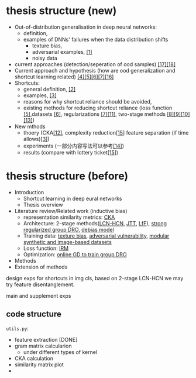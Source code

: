 # thesis structure (new)
- Out-of-distribution generalisation in deep neural networks:
    - definition, 
    - examples of DNNs' failures when the data distribution shifts
        - texture bias, 
        - adversarial examples, [[1]](https://github.com/YHJYH/Machine_Learning/blob/main/projects/Master_Thesis/papers/Surface_Statistical_Regularities.md#measuring-the-tendency-of-cnns-to-learn-surface-statistical-regularities)
        - noisy data
- current approaches (detection/seperation of ood samples) [[17]](https://github.com/YHJYH/Machine_Learning/blob/main/projects/Master_Thesis/papers/miclassied_or_ood.md#a-baseline-for-detecting-misclassified-and-out-of-distribution-examples-in-neural-networks)[[18]](https://github.com/YHJYH/Machine_Learning/blob/main/projects/Master_Thesis/papers/ODIN.md#enhancing-the-reliability-of-out-of-distribution-image-detection-in-neural-networks)
- Current approach and hypothesis (how are ood generalization and shortcut learning related) [[4]](https://github.com/YHJYH/Machine_Learning/blob/main/projects/Master_Thesis/papers/adversarial_examples_are_features.md#adversarial-examples-are-not-bugs-they-are-features)[[5]](https://github.com/YHJYH/Machine_Learning/blob/main/projects/Master_Thesis/papers/IRM.md#invariant-risk-minimization)[[6]](https://github.com/YHJYH/Machine_Learning/blob/main/projects/Master_Thesis/papers/pitfall.md#the-pitfalls-of-simplicity-bias-in-neural-networks)[[7]](https://github.com/YHJYH/Machine_Learning/blob/main/projects/Master_Thesis/papers.md#group-worst-case-loss)[[16]](https://github.com/YHJYH/Machine_Learning/blob/main/projects/Master_Thesis/papers/gradient_starvation.md#gradient-starvation-a-learning-proclivity-in-neural-networks)
- Shortcuts:
	- general definition, [[2]](https://github.com/YHJYH/Machine_Learning/blob/main/projects/Master_Thesis/papers/shortcut_learning_in_deep_NN.md#shortcut-learning-in-deep-neural-networks)
	- examples, [[3]](https://github.com/YHJYH/Machine_Learning/blob/main/projects/Master_Thesis/papers/bias_towards_texture.md#imagenet-trained-cnns-are-biased-towards-texture-increasing-shape-bias-improves-accuracy-and-robustness)
	- reasons for why shortcut reliance should be avoided, 
	- existing methods for reducing shortcut reliance (loss function [[5]](https://github.com/YHJYH/Machine_Learning/blob/main/projects/Master_Thesis/papers/IRM.md#invariant-risk-minimization),datasets [[6]](https://github.com/YHJYH/Machine_Learning/blob/main/projects/Master_Thesis/papers/pitfall.md#the-pitfalls-of-simplicity-bias-in-neural-networks), regularizations [[7]](https://github.com/YHJYH/Machine_Learning/blob/main/projects/Master_Thesis/papers.md#group-worst-case-loss)[[11]](https://github.com/YHJYH/Machine_Learning/blob/main/projects/Master_Thesis/papers/PARAMETER_FUNCTION_MAP_IS_BIASED_TOWARDS_SIMPLE_FUNCTIONS.md#deep-learning-generalizes-because-the-parameter-function-map-is-biased-towards-simple-functions), two-stage methods [[8]](https://github.com/YHJYH/Machine_Learning/blob/main/projects/Master_Thesis/papers.md#2-stage-learning-from-failure-lff)[[9]](https://github.com/YHJYH/Machine_Learning/blob/main/projects/Master_Thesis/papers.md#2-stage-just-train-twice)[[10]](https://github.com/YHJYH/Machine_Learning/blob/main/projects/Master_Thesis/papers.md#2-stage-lcn-hcn)[[13]](https://github.com/YHJYH/Machine_Learning/blob/main/projects/Master_Thesis/papers/learn_debias.md#learning-de-biased-representations-with-biased-representations)) 
- New mthods
    - thoery (CKA[[12]](https://github.com/YHJYH/Machine_Learning/blob/main/projects/Master_Thesis/papers/similarity_of_NN_CKA.md#similarity-of-neural-network-representations-revisited), complexity reduction[[15]](https://github.com/YHJYH/Machine_Learning/blob/main/projects/Master_Thesis/papers/lottery_ticket.md#the-lottery-ticket-hypothesis-finding-sparse-trainable-neural-networks) feature separation (if time allows)[[3]](https://github.com/YHJYH/Machine_Learning/blob/main/projects/Master_Thesis/papers/bias_towards_texture.md#imagenet-trained-cnns-are-biased-towards-texture-increasing-shape-bias-improves-accuracy-and-robustness))
    - experiments (一部分内容写法可以参考[[14]](https://github.com/YHJYH/Machine_Learning/blob/main/projects/Master_Thesis/papers/remove_inner_loop.md#rapid-learning-or-feature-reuse-towards-understanding-the-effectiveness-of-maml))
    - results (compare with lottery ticket[[15]](https://github.com/YHJYH/Machine_Learning/blob/main/projects/Master_Thesis/papers/lottery_ticket.md#the-lottery-ticket-hypothesis-finding-sparse-trainable-neural-networks))


# thesis structure (before)
- Introduction
    - Shortcut learning in deep eural networks
    - Thesis overview
- Literature review/Related work (inductive bias)
    - representation similarity metrics: [CKA](https://github.com/YHJYH/Machine_Learning/blob/main/projects/Master_Thesis/papers/similarity_of_NN_CKA.md#similarity-of-neural-network-representations-revisited)
    - Architecture: 2-stage methods([LCN-HCN](https://github.com/YHJYH/Machine_Learning/blob/main/projects/Master_Thesis/papers.md#2-stage-lcn-hcn), [JTT](https://github.com/YHJYH/Machine_Learning/blob/main/projects/Master_Thesis/papers.md#2-stage-just-train-twice), [LfF](https://github.com/YHJYH/Machine_Learning/blob/main/projects/Master_Thesis/papers.md#2-stage-learning-from-failure-lff)), [strong regularized group DRO](https://github.com/YHJYH/Machine_Learning/blob/main/projects/Master_Thesis/papers.md#group-worst-case-loss), [debias model](https://github.com/YHJYH/Machine_Learning/blob/main/projects/Master_Thesis/papers/learn_debias.md#learning-de-biased-representations-with-biased-representations)
    - Training data: [texture bias](https://github.com/YHJYH/Machine_Learning/blob/main/projects/Master_Thesis/papers/bias_towards_texture.md#imagenet-trained-cnns-are-biased-towards-texture-increasing-shape-bias-improves-accuracy-and-robustness), [adversarial vulnerability](https://github.com/YHJYH/Machine_Learning/blob/main/projects/Master_Thesis/papers/adversarial_examples_are_features.md#adversarial-examples-are-not-bugs-they-are-features), [modular synthetic and image-based datasets](https://github.com/YHJYH/Machine_Learning/blob/main/projects/Master_Thesis/papers/pitfall.md#the-pitfalls-of-simplicity-bias-in-neural-networks)
    - Loss function: [IRM](https://github.com/YHJYH/Machine_Learning/blob/main/projects/Master_Thesis/papers/IRM.md#invariant-risk-minimization)
    - Optimization: [online GD to train group DRO](https://github.com/YHJYH/Machine_Learning/blob/main/projects/Master_Thesis/papers.md#group-worst-case-loss)
- Methods
- Extension of methods



design exps for shortcuts in img cls, based on 2-stage LCN-HCN we may try feature disentanglement.

main and supplement exps

## code structure
`utils.py`:
- feature extraction [DONE]
- gram matrix calcularion
    - under different types of kernel
- CKA calculation
- similarity matrix plot
- 

